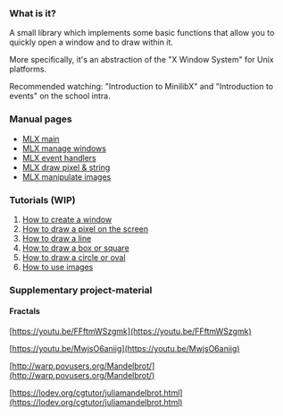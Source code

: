 ### What is it?
A small library which implements some basic functions that allow you to quickly open a window and to draw within it.

More specifically, it's an abstraction of the "X Window System" for Unix platforms.

Recommended watching: "Introduction to MinilibX" and "Introduction to events" on the school intra.

### Manual pages
- [MLX main](mlx.md)
- [MLX manage windows](mlx_new_window.md)
- [MLX event handlers](mlx_loop.md)
- [MLX draw pixel & string](mlx_pixel_put.md)
- [MLX manipulate images](mlx_new_image.md)

### Tutorials (WIP)
1. [How to create a window](mlx-tutorial-create-window.md)
2. [How to draw a pixel on the screen](mlx-tutorial-draw-pixel.md)
3. [How to draw a line](mlx-tutorial-draw-line.md)
4. [How to draw a box or square](mlx-tutorial-draw-box-square.md)
5. [How to draw a circle or oval](mlx-tutorial-draw-circle-oval.md)
6. [How to use images](mlx-tutorial-images.md)

### Supplementary project-material
#### Fractals
[https://youtu.be/FFftmWSzgmk](https://youtu.be/FFftmWSzgmk)

[https://youtu.be/MwjsO6aniig](https://youtu.be/MwjsO6aniig)

[http://warp.povusers.org/Mandelbrot/](http://warp.povusers.org/Mandelbrot/)

[https://lodev.org/cgtutor/juliamandelbrot.html](https://lodev.org/cgtutor/juliamandelbrot.html)
